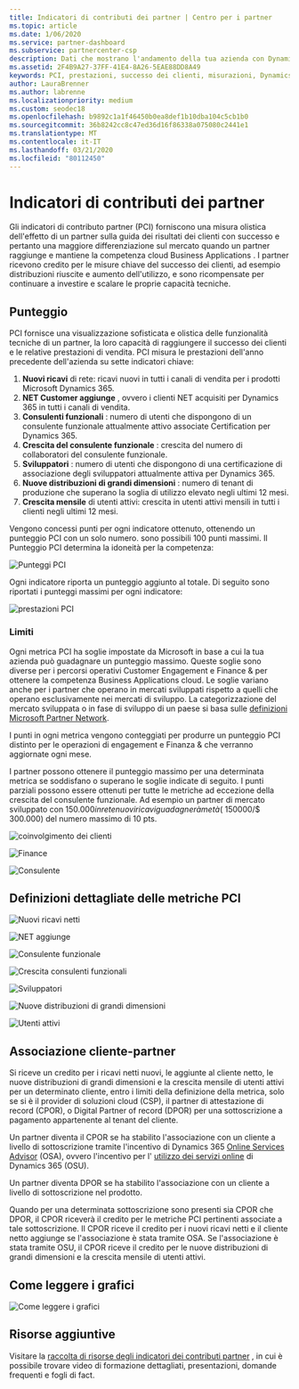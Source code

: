 ```yaml
---
title: Indicatori di contributi dei partner | Centro per i partner
ms.topic: article
ms.date: 1/06/2020
ms.service: partner-dashboard
ms.subservice: partnercenter-csp
description: Dati che mostrano l'andamento della tua azienda con Dynamics 365 Customer Engagement o Dynamics 365 Finance and Operations
ms.assetid: 2F4B9A27-37FF-41E4-8A26-5EAE88DD8A49
keywords: PCI, prestazioni, successo dei clienti, misurazioni, Dynamics 365
author: LauraBrenner
ms.author: labrenne
ms.localizationpriority: medium
ms.custom: seodec18
ms.openlocfilehash: b9892c1a1f46450b0ea8def1b10dba104c5cb1b0
ms.sourcegitcommit: 36b8242cc8c47ed36d16f86338a075080c2441e1
ms.translationtype: MT
ms.contentlocale: it-IT
ms.lasthandoff: 03/21/2020
ms.locfileid: "80112450"
---
```

# <a name="partner-contribution-indicators"></a>Indicatori di contributi dei partner

Gli indicatori di contributo partner (PCI) forniscono una misura olistica dell'effetto di un partner sulla guida dei risultati dei clienti con successo e pertanto una maggiore differenziazione sul mercato quando un partner raggiunge e mantiene la competenza cloud Business Applications . I partner ricevono credito per le misure chiave del successo dei clienti, ad esempio distribuzioni riuscite e aumento dell'utilizzo, e sono ricompensate per continuare a investire e scalare le proprie capacità tecniche.

## <a name="scoring"></a>Punteggio

PCI fornisce una visualizzazione sofisticata e olistica delle funzionalità tecniche di un partner, la loro capacità di raggiungere il successo dei clienti e le relative prestazioni di vendita. PCI misura le prestazioni dell'anno precedente dell'azienda su sette indicatori chiave:

1. **Nuovi ricavi** di rete: ricavi nuovi in tutti i canali di vendita per i prodotti Microsoft Dynamics 365.
2. **NET Customer aggiunge** , ovvero i clienti NET acquisiti per Dynamics 365 in tutti i canali di vendita.
3. **Consulenti funzionali** : numero di utenti che dispongono di un consulente funzionale attualmente attivo associate Certification per Dynamics 365.
4. **Crescita del consulente funzionale** : crescita del numero di collaboratori del consulente funzionale.
5. **Sviluppatori** : numero di utenti che dispongono di una certificazione di associazione degli sviluppatori attualmente attiva per Dynamics 365.
6. **Nuove distribuzioni di grandi dimensioni** : numero di tenant di produzione che superano la soglia di utilizzo elevato negli ultimi 12 mesi.
7. **Crescita mensile** di utenti attivi: crescita in utenti attivi mensili in tutti i clienti negli ultimi 12 mesi.

Vengono concessi punti per ogni indicatore ottenuto, ottenendo un punteggio PCI con un solo numero. sono possibili 100 punti massimi. Il Punteggio PCI determina la idoneità per la competenza:

![Punteggi PCI](images/pcinew1.png)

Ogni indicatore riporta un punteggio aggiunto al totale. Di seguito sono riportati i punteggi massimi per ogni indicatore:

![prestazioni PCI](images/pci/perfnew.png)

### <a name="thresholds"></a>Limiti

Ogni metrica PCI ha soglie impostate da Microsoft in base a cui la tua azienda può guadagnare un punteggio massimo. Queste soglie sono diverse per i percorsi operativi Customer Engagement e Finance & per ottenere la competenza Business Applications cloud. Le soglie variano anche per i partner che operano in mercati sviluppati rispetto a quelli che operano esclusivamente nei mercati di sviluppo.  La categorizzazione del mercato sviluppata o in fase di sviluppo di un paese si basa sulle [definizioni Microsoft Partner Network](https://assetsprod.microsoft.com/mpn/mpn-developed-and-developing-countries.pdf).

I punti in ogni metrica vengono conteggiati per produrre un punteggio PCI distinto per le operazioni di engagement e Finanza & che verranno aggiornate ogni mese.

I partner possono ottenere il punteggio massimo per una determinata metrica se soddisfano o superano le soglie indicate di seguito. I punti parziali possono essere ottenuti per tutte le metriche ad eccezione della crescita del consulente funzionale. Ad esempio un partner di mercato sviluppato con $150.000 in rete nuovi ricavi guadagnerà metà ($ 150000/$ 300.000) del numero massimo di 10 pts. 

![coinvolgimento dei clienti](images/pci/custengagethresh.png)

![Finance](images/pci/table_2.png
)

![Consulente](images/pci/table_3.png)

## <a name="detailed-definitions-of-pci-metrics"></a>Definizioni dettagliate delle metriche PCI

![Nuovi ricavi netti](images/pci/netnewrevenue.png)

![NET aggiunge](images/pci/netadds.png)

![Consulente funzionale](images/pci/funcconsult.png)

![Crescita consulenti funzionali](images/pci/funcgrowth2.png)

![Sviluppatori](images/pci/developers.png) 

![Nuove distribuzioni di grandi dimensioni](images/pci/largedeploy.png) 

![Utenti attivi](images/pci/activeusers.png)



## <a name="customer-to-partner-association"></a>Associazione cliente-partner

Si riceve un credito per i ricavi netti nuovi, le aggiunte al cliente netto, le nuove distribuzioni di grandi dimensioni e la crescita mensile di utenti attivi per un determinato cliente, entro i limiti della definizione della metrica, solo se si è il provider di soluzioni cloud (CSP), il partner di attestazione di record (CPOR), o Digital Partner of record (DPOR) per una sottoscrizione a pagamento appartenente al tenant del cliente.

Un partner diventa il CPOR se ha stabilito l'associazione con un cliente a livello di sottoscrizione tramite l'incentivo di Dynamics 365 [Online Services Advisor](https://support.microsoft.com/en-us/help/4501560/online-services-advisor-osa-sell-incentives-faq) (OSA), ovvero l'incentivo per l' [utilizzo dei servizi online](https://support.microsoft.com/en-us/help/4489988/online-services-usage-osu-incentives-faq) di Dynamics 365 (OSU).

Un partner diventa DPOR se ha stabilito l'associazione con un cliente a livello di sottoscrizione nel prodotto.

Quando per una determinata sottoscrizione sono presenti sia CPOR che DPOR, il CPOR riceverà il credito per le metriche PCI pertinenti associate a tale sottoscrizione. Il CPOR riceve il credito per i nuovi ricavi netti e il cliente netto aggiunge se l'associazione è stata tramite OSA. Se l'associazione è stata tramite OSU, il CPOR riceve il credito per le nuove distribuzioni di grandi dimensioni e la crescita mensile di utenti attivi. 

## <a name="how-to-read-the-charts"></a>Come leggere i grafici

![Come leggere i grafici](images/pci/howto.png)

## <a name="additional-resources"></a>Risorse aggiuntive

Visitare la [raccolta di risorse degli indicatori dei contributi partner](https://aka.ms/pcilearn) , in cui è possibile trovare video di formazione dettagliati, presentazioni, domande frequenti e fogli di fact. 




